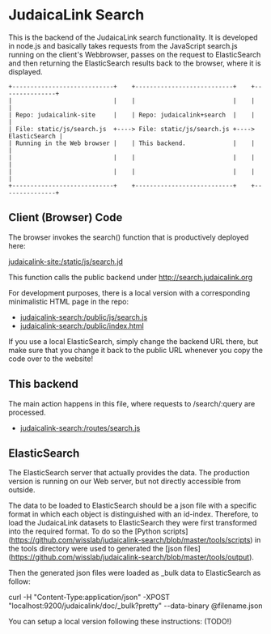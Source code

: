 JudaicaLink Search
==================

This is the backend of the JudaicaLink search functionality. It is developed in
node.js and basically takes requests from the JavaScript search.js running on
the client's Webbrowser, passes on the request to ElasticSearch and then
returning the ElasticSearch results back to the browser, where it is displayed.


    +----------------------------+    +---------------------------+    +---------------+
    |                            |    |                           |    |               |
    | Repo: judaicalink-site     |    | Repo: judaicalink+search  |    |               |
    | File: static/js/search.js  +----> File: static/js/search.js +----> ElasticSearch |
    | Running in the Web browser |    | This backend.             |    |               |
    |                            |    |                           |    |               |
    |                            |    |                           |    |               |
    +----------------------------+    +---------------------------+    +---------------+

## Client (Browser) Code

The browser invokes the search() function that is productively deployed here:

[judaicalink-site:/static/js/search.jd](https://github.com/wisslab/judaicalink-site/blob/master/static/js/search.js)

This function calls the public backend under http://search.judaicalink.org

For development purposes, there is a local version with a corresponding
minimalistic HTML page in the repo:

- [judaicalink-search:/public/js/search.js](https://github.com/wisslab/judaicalink-search/blob/master/public/js/search.js)
- [judaicalink-search:/public/index.html](https://github.com/wisslab/judaicalink-search/blob/master/public/index.html)

If you use a local ElasticSearch, simply change the backend URL there, but
make sure that you change it back to the public URL whenever you copy the code
over to the website!

## This backend 

The main action happens in this file, where requests to /search/:query are
processed.

- [judaicalink-search:/routes/search.js](https://github.com/wisslab/judaicalink-search/blob/master/routes/search.js)

## ElasticSearch

The ElasticSearch server that actually provides the data. The production
version is running on our Web server, but not directly accessible from outside.

The data to be loaded to ElasticSearch should be a json file with a specific format in which each object is distinguished with an id-index. 
Therefore, to load the JudaicaLink datasets to ElasticSearch they were first transformed into the required format. To do so the [Python scripts] (https://github.com/wisslab/judaicalink-search/blob/master/tools/scripts)
in the tools directory were used to generated the [json files] (https://github.com/wisslab/judaicalink-search/blob/master/tools/output). 

Then the generated json files were loaded as _bulk data to ElasticSearch as follow: 

curl -H "Content-Type:application/json" -XPOST "localhost:9200/judaicalink/doc/_bulk?pretty" --data-binary @filename.json 

You can setup a local version following these instructions: (TODO!)
